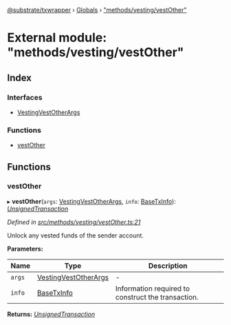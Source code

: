 [@substrate/txwrapper](../README.md) › [Globals](../globals.md) › ["methods/vesting/vestOther"](_methods_vesting_vestother_.md)

# External module: "methods/vesting/vestOther"

## Index

### Interfaces

* [VestingVestOtherArgs](../interfaces/_methods_vesting_vestother_.vestingvestotherargs.md)

### Functions

* [vestOther](_methods_vesting_vestother_.md#vestother)

## Functions

###  vestOther

▸ **vestOther**(`args`: [VestingVestOtherArgs](../interfaces/_methods_vesting_vestother_.vestingvestotherargs.md), `info`: [BaseTxInfo](../interfaces/_util_types_.basetxinfo.md)): *[UnsignedTransaction](../interfaces/_util_types_.unsignedtransaction.md)*

*Defined in [src/methods/vesting/vestOther.ts:21](https://github.com/paritytech/txwrapper/blob/79435da/src/methods/vesting/vestOther.ts#L21)*

Unlock any vested funds of the sender account.

**Parameters:**

Name | Type | Description |
------ | ------ | ------ |
`args` | [VestingVestOtherArgs](../interfaces/_methods_vesting_vestother_.vestingvestotherargs.md) | - |
`info` | [BaseTxInfo](../interfaces/_util_types_.basetxinfo.md) | Information required to construct the transaction.  |

**Returns:** *[UnsignedTransaction](../interfaces/_util_types_.unsignedtransaction.md)*
